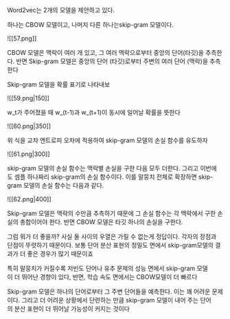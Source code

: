 Word2vec는 2개의 모델을 제안하고 있다.

하나는 CBOW 모델이고, 나머지 다른 하나는skip-gram 모델이다.

![[57.png]]

CBOW 모델은 맥락이 여러 개 있고, 그 여러 맥락으로부터 중앙의 단어(타깃)을 추측한다. 반면 Skip-gram 모델은 중앙의 단어 (타깃)로부터 주변의 여러 단어 (맥락)을 추측한다

Skip-gram 모델을 확률 표기로 나타내보

![[59.png|150]]

w_t가 주어졌을 때 w_(t-1)과 w_(t+1)이 동시에 일어날 확률을 뜻한다

![[60.png|350]]

위 식을 교차 엔트로피 오차에 적용하여 skip-gram 모델의 손실 함수를 유도하자

![[61.png|300]]

skip-gram 모델의 손실 함수는 맥락별 손실을 구한 다음 모두 더한다. 그리고 이번에도 셈플 하나짜리 skip-gram의 손실 함수이다. 이를 말뭉치 전체로 확장하면 skip-gram 모델의 손실 함수는 다음과 같다.

![[62.png|400]]

Skip-gram 모델은 맥락의 수만큼 추측하기 때문에 그 손실 함수는 각 맥락에서 구한 손실의 총합이어야 한다. 반면 CBOW 모델은 타깃 하나의 손실을 구한다.

그럼 뭐가 더 좋을까? 사실 둘 사이의 우열은 가릴 수 없는게 정답이다. 각자의 장점과 단점이 뚜렷하기 때문이다. 보통 단어 분산 표현의 정밀도 면에서 skip-gram모델의 결과가 더 좋은 경우가 많기 때문이죠

특히 말뭉치가 커질수록 저빈도 단어나 유추 문제의 성능 면에서 skip-gram 모델이 더 뛰어난 경향이 있다, 반면, 학습 속도 면에서는 CBOW모델이 더 빠르다

Skip-gram 모델은 하나의 단어로부터 그 주변 단어들을 예측한다. 이는 꽤 어려운 문제이다. 그리고 더 어려운 상황에서 단련하는 만큼 skip-gram 모델이 내어 주는 단어의 분산 표현이 더 뛰어날 가능성이 커지는 것이다

